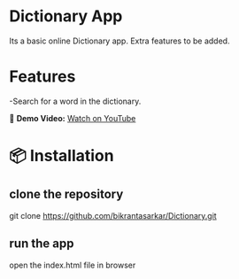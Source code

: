 # Dictionary App

Its a basic online Dictionary app. Extra features to be added.

# Features

-Search for a word in the dictionary.

🎥 **Demo Video:**
[Watch on YouTube](https://www.youtube.com/watch?v=cxYuYQu_mY0)

# 📦 Installation

## clone the repository

git clone https://github.com/bikrantasarkar/Dictionary.git

## run the app

open the index.html file in browser
